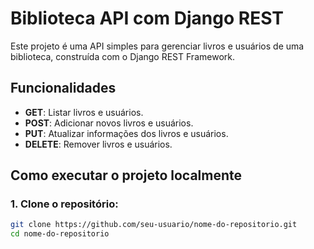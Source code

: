 # Biblioteca API com Django REST

Este projeto é uma API simples para gerenciar livros e usuários de uma biblioteca, construída com o Django REST Framework.

## Funcionalidades

- **GET**: Listar livros e usuários.
- **POST**: Adicionar novos livros e usuários.
- **PUT**: Atualizar informações dos livros e usuários.
- **DELETE**: Remover livros e usuários.

## Como executar o projeto localmente

### 1. Clone o repositório:

```bash
git clone https://github.com/seu-usuario/nome-do-repositorio.git
cd nome-do-repositorio
